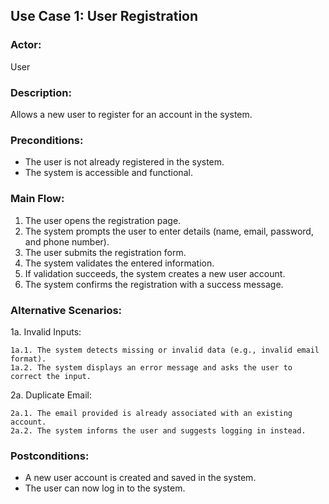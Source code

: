 ## Use Case 1: User Registration

### Actor: 
User

### Description: 
Allows a new user to register for an account in the system.

### Preconditions:

* The user is not already registered in the system.
* The system is accessible and functional.

### Main Flow:

1. The user opens the registration page.
2. The system prompts the user to enter details (name, email, password, and phone number).
3. The user submits the registration form.
4. The system validates the entered information.
5. If validation succeeds, the system creates a new user account.
6. The system confirms the registration with a success message.

### Alternative Scenarios:

1a. Invalid Inputs:

    1a.1. The system detects missing or invalid data (e.g., invalid email format).
    1a.2. The system displays an error message and asks the user to correct the input.
2a. Duplicate Email:

    2a.1. The email provided is already associated with an existing account.
    2a.2. The system informs the user and suggests logging in instead.
### Postconditions:

* A new user account is created and saved in the system.
* The user can now log in to the system.
